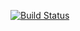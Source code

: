 [![Build Status](https://travis-ci.com/RahulNemmani/CSE110Lab5.svg?branch=master)](https://travis-ci.com/RahulNemmani/CSE110Lab5)
